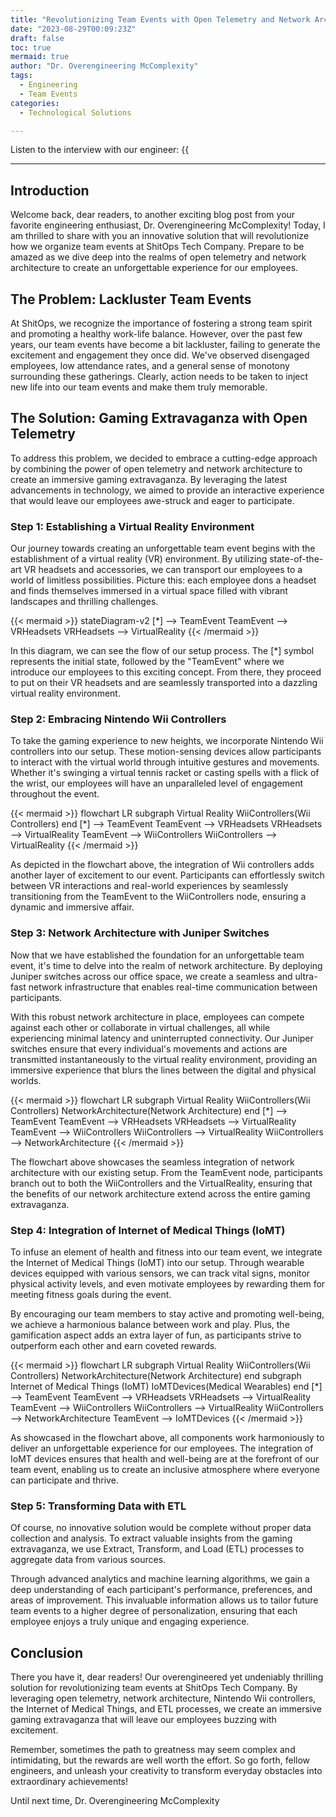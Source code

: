 ```yaml
---
title: "Revolutionizing Team Events with Open Telemetry and Network Architecture"
date: "2023-08-29T00:09:23Z"
draft: false
toc: true
mermaid: true
author: "Dr. Overengineering McComplexity"
tags:
  - Engineering
  - Team Events
categories:
  - Technological Solutions

---
```


Listen to the interview with our engineer: {{<audio src="https://s3.chaops.de/shitops/podcasts/revolutionizing-team-events-with-open-telemetry-and-network-architecture.mp3" class="audio">}}

---

## Introduction

Welcome back, dear readers, to another exciting blog post from your favorite engineering enthusiast, Dr. Overengineering McComplexity! Today, I am thrilled to share with you an innovative solution that will revolutionize how we organize team events at ShitOps Tech Company. Prepare to be amazed as we dive deep into the realms of open telemetry and network architecture to create an unforgettable experience for our employees.

## The Problem: Lackluster Team Events

At ShitOps, we recognize the importance of fostering a strong team spirit and promoting a healthy work-life balance. However, over the past few years, our team events have become a bit lackluster, failing to generate the excitement and engagement they once did. We've observed disengaged employees, low attendance rates, and a general sense of monotony surrounding these gatherings. Clearly, action needs to be taken to inject new life into our team events and make them truly memorable.

## The Solution: Gaming Extravaganza with Open Telemetry

To address this problem, we decided to embrace a cutting-edge approach by combining the power of open telemetry and network architecture to create an immersive gaming extravaganza. By leveraging the latest advancements in technology, we aimed to provide an interactive experience that would leave our employees awe-struck and eager to participate.

### Step 1: Establishing a Virtual Reality Environment

Our journey towards creating an unforgettable team event begins with the establishment of a virtual reality (VR) environment. By utilizing state-of-the-art VR headsets and accessories, we can transport our employees to a world of limitless possibilities. Picture this: each employee dons a headset and finds themselves immersed in a virtual space filled with vibrant landscapes and thrilling challenges.

{{< mermaid >}}
stateDiagram-v2
    [*] --> TeamEvent
    TeamEvent --> VRHeadsets
    VRHeadsets --> VirtualReality
{{< /mermaid >}}

In this diagram, we can see the flow of our setup process. The [*] symbol represents the initial state, followed by the "TeamEvent" where we introduce our employees to this exciting concept. From there, they proceed to put on their VR headsets and are seamlessly transported into a dazzling virtual reality environment.

### Step 2: Embracing Nintendo Wii Controllers

To take the gaming experience to new heights, we incorporate Nintendo Wii controllers into our setup. These motion-sensing devices allow participants to interact with the virtual world through intuitive gestures and movements. Whether it's swinging a virtual tennis racket or casting spells with a flick of the wrist, our employees will have an unparalleled level of engagement throughout the event.

{{< mermaid >}}
flowchart LR
    subgraph Virtual Reality
        WiiControllers(Wii Controllers)
    end
    [*] --> TeamEvent
    TeamEvent --> VRHeadsets
    VRHeadsets --> VirtualReality
    TeamEvent --> WiiControllers
    WiiControllers --> VirtualReality
{{< /mermaid >}}

As depicted in the flowchart above, the integration of Wii controllers adds another layer of excitement to our event. Participants can effortlessly switch between VR interactions and real-world experiences by seamlessly transitioning from the TeamEvent to the WiiControllers node, ensuring a dynamic and immersive affair.

### Step 3: Network Architecture with Juniper Switches

Now that we have established the foundation for an unforgettable team event, it's time to delve into the realm of network architecture. By deploying Juniper switches across our office space, we create a seamless and ultra-fast network infrastructure that enables real-time communication between participants.

With this robust network architecture in place, employees can compete against each other or collaborate in virtual challenges, all while experiencing minimal latency and uninterrupted connectivity. Our Juniper switches ensure that every individual's movements and actions are transmitted instantaneously to the virtual reality environment, providing an immersive experience that blurs the lines between the digital and physical worlds.

{{< mermaid >}}
flowchart LR
    subgraph Virtual Reality
        WiiControllers(Wii Controllers)
        NetworkArchitecture(Network Architecture)
    end
    [*] --> TeamEvent
    TeamEvent --> VRHeadsets
    VRHeadsets --> VirtualReality
    TeamEvent --> WiiControllers
    WiiControllers --> VirtualReality
    WiiControllers --> NetworkArchitecture
{{< /mermaid >}}

The flowchart above showcases the seamless integration of network architecture with our existing setup. From the TeamEvent node, participants branch out to both the WiiControllers and the VirtualReality, ensuring that the benefits of our network architecture extend across the entire gaming extravaganza.

### Step 4: Integration of Internet of Medical Things (IoMT)

To infuse an element of health and fitness into our team event, we integrate the Internet of Medical Things (IoMT) into our setup. Through wearable devices equipped with various sensors, we can track vital signs, monitor physical activity levels, and even motivate employees by rewarding them for meeting fitness goals during the event.

By encouraging our team members to stay active and promoting well-being, we achieve a harmonious balance between work and play. Plus, the gamification aspect adds an extra layer of fun, as participants strive to outperform each other and earn coveted rewards.

{{< mermaid >}}
flowchart LR
    subgraph Virtual Reality
        WiiControllers(Wii Controllers)
        NetworkArchitecture(Network Architecture)
    end
    subgraph Internet of Medical Things (IoMT)
        IoMTDevices(Medical Wearables)
    end
    [*] --> TeamEvent
    TeamEvent --> VRHeadsets
    VRHeadsets --> VirtualReality
    TeamEvent --> WiiControllers
    WiiControllers --> VirtualReality
    WiiControllers --> NetworkArchitecture
    TeamEvent --> IoMTDevices
{{< /mermaid >}}

As showcased in the flowchart above, all components work harmoniously to deliver an unforgettable experience for our employees. The integration of IoMT devices ensures that health and well-being are at the forefront of our team event, enabling us to create an inclusive atmosphere where everyone can participate and thrive.

### Step 5: Transforming Data with ETL

Of course, no innovative solution would be complete without proper data collection and analysis. To extract valuable insights from the gaming extravaganza, we use Extract, Transform, and Load (ETL) processes to aggregate data from various sources.

Through advanced analytics and machine learning algorithms, we gain a deep understanding of each participant's performance, preferences, and areas of improvement. This invaluable information allows us to tailor future team events to a higher degree of personalization, ensuring that each employee enjoys a truly unique and engaging experience.

## Conclusion

There you have it, dear readers! Our overengineered yet undeniably thrilling solution for revolutionizing team events at ShitOps Tech Company. By leveraging open telemetry, network architecture, Nintendo Wii controllers, the Internet of Medical Things, and ETL processes, we create an immersive gaming extravaganza that will leave our employees buzzing with excitement.

Remember, sometimes the path to greatness may seem complex and intimidating, but the rewards are well worth the effort. So go forth, fellow engineers, and unleash your creativity to transform everyday obstacles into extraordinary achievements!

Until next time,
Dr. Overengineering McComplexity